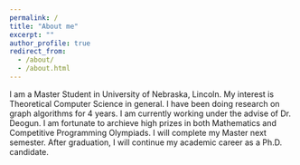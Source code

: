 ```yaml
---
permalink: /
title: "About me"
excerpt: ""
author_profile: true
redirect_from: 
  - /about/
  - /about.html
---
```


I am a Master Student in University of Nebraska, Lincoln. My interest is Theoretical Computer Science in general. I have been doing research on graph algorithms for 4 years. I am currently working under the advise of Dr. Deogun. I am fortunate to archieve high prizes in both Mathematics and Competitive Programming Olympiads. I will complete my Master next semester. After graduation, I will continue my academic career as a Ph.D. candidate.
